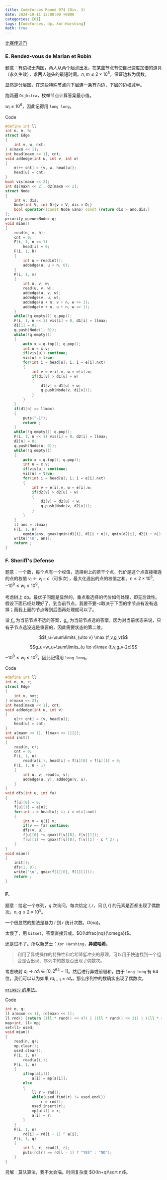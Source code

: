 ```yaml
---
title: Codeforces Round 974 (Div. 3) 
date: 2024-10-11 12:00:00 +0800
categories: [OI]
tags: [Codeforces, dp, Xor-Harshing]
math: true
---
```

[比赛传送门](https://codeforces.com/contest/2014)

### E. Rendez-vous de Marian et Robin 

题意：有边权无向图，两人从两个起点出发，在某些节点有使自己速度加倍的道具（永久生效），求两人碰头的最短时间。$n,m\leq 2\times 10^5$。保证边权为偶数。

显然是分层图，在这些特殊节点向下层连一条有向边，下层的边权减半。

跑两遍 `Dijkstra`，枚举节点计算答案最小值。

$w_i\leq 10^6$，因此记得用 `long long`。

Code

```cpp
#define int ll
int n, m, h;
struct Edge
{
    int v, w, nxt;
} e[maxm << 1];
int head[maxm << 1], cnt;
void addedge(int u, int v, int w)
{
    e[++ cnt] = {v, w, head[u]};
    head[u] = cnt;
}
bool vis[maxn << 2];
int d1[maxn << 2], d2[maxn << 2];
struct Node
{
    int v, dis;
    Node(int V, int D){v = V, dis = D;}
    bool operator<(const Node &ano) const {return dis > ano.dis;}
};
priority_queue<Node> q;
void mian()
{
    read(n, m, h);
    cnt = 0;
    F(i, 1, n << 1)
        head[i] = 0;
    F(i, 1, h)
    {
        int u = readint();
        addedge(u, u + n, 0);
    }
    F(i, 1, m)
    {
        int u, v, w;
        read(u, v, w);
        addedge(u, v, w);
        addedge(v, u, w);
        addedge(u + n, v + n, w >> 1);
        addedge(v + n, u + n, w >> 1);
    }
    while(!q.empty()) q.pop();
    F(i, 1, n << 1) vis[i] = 0, d1[i] = llmax;
    d1[1] = 0;
    q.push(Node(1, 0));
    while(!q.empty())
    {
        auto x = q.top(); q.pop();
        int u = x.v;
        if(vis[u]) continue;
        vis[u] = true;
        for(int i = head[u]; i; i = e[i].nxt)
        {
            int v = e[i].v, w = e[i].w;
            if(d1[v] > d1[u] + w)
            {
                d1[v] = d1[u] + w;
                q.push(Node(v, d1[v]));
            }
        }
    }
    if(d1[n] == llmax)
    {
        puts("-1");
        return ;
    }
    while(!q.empty()) q.pop();
    F(i, 1, n << 1) vis[i] = 0, d2[i] = llmax;
    d2[n] = 0;
    q.push(Node(n, 0));
    while(!q.empty())
    {
        auto x = q.top(); q.pop();
        int u = x.v;
        if(vis[u]) continue;
        vis[u] = true;
        for(int i = head[u]; i; i = e[i].nxt)
        {
            int v = e[i].v, w = e[i].w;
            if(d2[v] > d2[u] + w)
            {
                d2[v] = d2[u] + w;
                q.push(Node(v, d2[v]));
            }
        }
    }
    ll ans = llmax;
    F(i, 1, n)
        eqmin(ans, qmax(qmin(d1[i], d1[i + n]), qmin(d2[i], d2[i + n])));
    write('\n', ans);    
    return ;
}
```

### F. Sheriff's Defense

题意：一个数，每个点有一个权值，选择树上的若干个点，代价是这个点直接相连的点的权值 $v_i\gets v_i-c$（可多次），最大化选出的点的权值之和。$n\leq 2\times 10^5,-10^9\leq w_i\leq 10^9$。

考虑树上 dp。最优子问题是显然的，重点看选择的代价如何处理，即无后效性。假设下面已经处理好了，到当前节点，我要不要-c取决于下面的字节点有没有选择；而我上面的节点等到后面再处理就可以了。

设 $f_u$ 为当前节点不选的答案，$g_u$ 为当前节点选的答案，因为对当前状态来说，只有子节点选没选是重要的，因此需要状态的第二维。

$$f_u=\sum\limits_{u\to v} \max (f_v,g_v)$$

$$g_u=w_u+\sum\limits_{u \to v}\max (f_v,g_v-2c)$$

$-10^9\leq w_i\leq 10^9$，因此记得用 `long long`。

Code

```cpp
#define int ll
int n, m, c;
struct Edge
{
    int v, nxt;
} e[maxn << 2];
int head[maxn << 1], cnt;
void addedge(int u, int v)
{
    e[++ cnt] = {v, head[u]};
    head[u] = cnt;
}
int a[maxn << 1], f[maxn << 1][2];
void init()
{
    read(n, c);
    cnt = 0;
    F(i, 1, n)
        read(a[i]), head[i] = f[i][0] = f[i][1] = 0;
    F(i, 1, n - 1)
    {
        int u, v; read(u, v);
        addedge(u, v), addedge(v, u);
    }
}
void dfs(int u, int fa)
{
    f[u][0] = 0;
    f[u][1] = a[u];
    for(int i = head[u]; i; i = e[i].nxt)
    {
        int v = e[i].v;
        if(v == fa) continue;
        dfs(v, u);
        f[u][0] += qmax(f[v][0], f[v][1]);
        f[u][1] += qmax(f[v][0], f[v][1] - c * 2) ;
    }
}
void mian()
{
    init();
    dfs(1, 0);
    write('\n', qmax(f[1][0], f[1][1]));    
    return ;
}
```

### F. 

题意：给定一个序列，$q$ 次询问，每次给定 $l,r$，问 $[l,r]$ 的元素是否都出现了偶数次。$n,q\leq 2\times 10^5$。

一个很显然的想法是暴力 $l$ 到 $r$ 统计次数。$O(nq)$。

太慢了，用 `bitset`，答案直接异或。$O(\dfrac{nq}{\omega})$。

还是过不了。所以新芝士：`Xor Harshing`，**异或哈希**。

> 利用了异或操作的特殊性和哈希降低冲突的原理，可以用于快速找到一个组合是否出现、序列中的数是否出现了偶数次。

考虑映射 $a_i\to rd_i \in[0, 2^{64}-1]$。然后进行异或前缀和，由于 `long long` 有 $64$ 位，我们可以认为如果 $rd_{l-1}=rd_{r}$，那么序列中的数确实出现了偶数次。

[`mt19937` 的用法](https://awapwq233.github.io/posts/mt19937/)。


Code

```cpp
int n, q;
ll a[maxn << 1], rd[maxn << 1];
ll rnd() {return (1ll * rand() << 47) | (1ll * rand() << 31) | (1ll * rand() << 15) | (rand());}
map<int, ll> mp;
set<ll> used;
void mian()
{
    read(n, q);
    mp.clear();
    used.clear();
    F(i, 1, n)
        read(a[i]);
    F(i, 1, n)
    {
        if(mp[a[i]])
            a[i] = mp[a[i]];
        else
        {
            ll r = rnd();
            while(used.find(r) != used.end())
                r = rnd();
            used.insert(r);
            mp[a[i]] = r;
            a[i] = r;
        }        
    }
    F(i, 1, n)
        rd[i] = rd[i - 1] ^ a[i];
    F(i, 1, q)
    {
        int l, r; read(l, r);
        puts(rd[r] == rd[l - 1] ? "YES" : "NO");
    }
}
```

另解：莫队算法，我不太会喵。时间复杂度 $O((n+q)\sqrt n)$。

